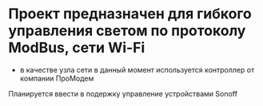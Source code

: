 # Проект предназначен для гибкого управления светом по протоколу ModBus, сети Wi-Fi

- в качестве узла сети в данный момент используется контроллер от компании ПроМодем

Планируется ввести в подержку управление устройствами Sonoff